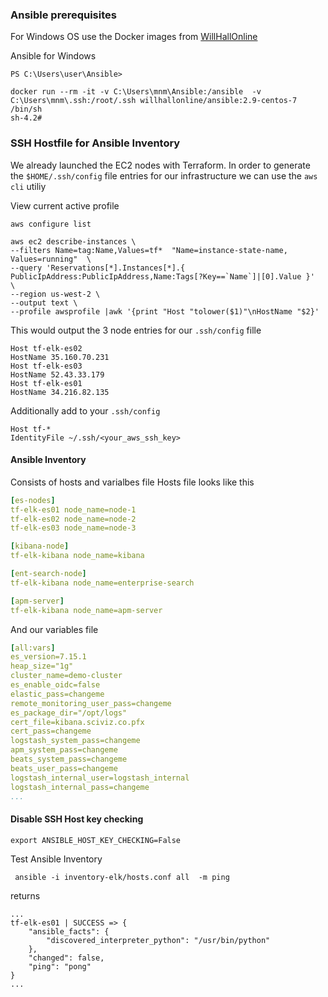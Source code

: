 ### Ansible prerequisites


For Windows OS use the Docker images from [WillHallOnline](https://www.willhallonline.co.uk/project/docker/docker-ansible/)

Ansible for Windows
```shell
PS C:\Users\user\Ansible> 

docker run --rm -it -v C:\Users\mnm\Ansible:/ansible  -v C:\Users\mnm\.ssh:/root/.ssh willhallonline/ansible:2.9-centos-7 /bin/sh
sh-4.2# 
```

### SSH Hostfile for Ansible Inventory
We already launched the EC2 nodes with Terraform.
In order to generate the `$HOME/.ssh/config` file entries for our infrastructure we can use the `aws cli` utiliy

View current active profile
```
aws configure list
```

```shell
aws ec2 describe-instances \
--filters Name=tag:Name,Values=tf*  "Name=instance-state-name, Values=running"  \
--query 'Reservations[*].Instances[*].{ PublicIpAddress:PublicIpAddress,Name:Tags[?Key==`Name`]|[0].Value }'  \
--region us-west-2 \
--output text \
--profile awsprofile |awk '{print "Host "tolower($1)"\nHostName "$2}'
```            
This would output the 3 node entries for our `.ssh/config`  fille
```shell
Host tf-elk-es02
HostName 35.160.70.231
Host tf-elk-es03
HostName 52.43.33.179
Host tf-elk-es01
HostName 34.216.82.135
```
Additionally add to your `.ssh/config`
```shell
Host tf-*
IdentityFile ~/.ssh/<your_aws_ssh_key>

```

#### Ansible Inventory
Consists of hosts and varialbes file
Hosts file looks like this
```yaml
[es-nodes]
tf-elk-es01 node_name=node-1
tf-elk-es02 node_name=node-2
tf-elk-es03 node_name=node-3

[kibana-node]
tf-elk-kibana node_name=kibana

[ent-search-node]
tf-elk-kibana node_name=enterprise-search

[apm-server]
tf-elk-kibana node_name=apm-server
```

And our variables file 
```yaml
[all:vars]
es_version=7.15.1
heap_size="1g"
cluster_name=demo-cluster
es_enable_oidc=false
elastic_pass=changeme
remote_monitoring_user_pass=changeme
es_package_dir="/opt/logs"
cert_file=kibana.sciviz.co.pfx
cert_pass=changeme
logstash_system_pass=changeme
apm_system_pass=changeme
beats_system_pass=changeme
beats_user_pass=changeme
logstash_internal_user=logstash_internal
logstash_internal_pass=changeme
...

```

#### Disable SSH Host key checking
```shell
export ANSIBLE_HOST_KEY_CHECKING=False
```

Test Ansible Inventory 
```shell
 ansible -i inventory-elk/hosts.conf all  -m ping
```
returns 
```shell
...
tf-elk-es01 | SUCCESS => {
    "ansible_facts": {
        "discovered_interpreter_python": "/usr/bin/python"
    },
    "changed": false,
    "ping": "pong"
}
...


